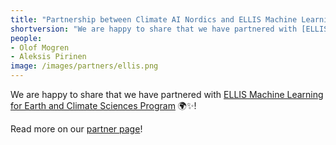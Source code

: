 ```yaml
---
title: "Partnership between Climate AI Nordics and ELLIS Machine Learning for Earth and Climate Sciences Program"
shortversion: "We are happy to share that we have partnered with [ELLIS Machine Learning for Earth and Climate Sciences Program](https://ellis.eu/programs/machine-learning-for-earth-and-climate-sciences) 🌍✨!"
people:
- Olof Mogren
- Aleksis Pirinen
image: /images/partners/ellis.png
---
```


We are happy to share that we have partnered with [ELLIS Machine Learning for Earth and Climate Sciences Program](https://ellis.eu/programs/machine-learning-for-earth-and-climate-sciences) 🌍✨!

Read more on our [partner page](https://climateainordics.com/partners/)!
